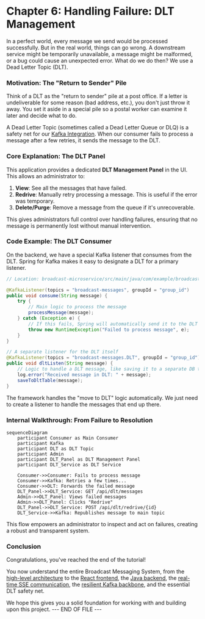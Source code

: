 # Chapter 6: Handling Failure: DLT Management

In a perfect world, every message we send would be processed successfully. But in the real world, things can go wrong. A downstream service might be temporarily unavailable, a message might be malformed, or a bug could cause an unexpected error. What do we do then? We use a Dead Letter Topic (DLT).

### Motivation: The "Return to Sender" Pile

Think of a DLT as the "return to sender" pile at a post office. If a letter is undeliverable for some reason (bad address, etc.), you don't just throw it away. You set it aside in a special pile so a postal worker can examine it later and decide what to do.

A Dead Letter Topic (sometimes called a Dead Letter Queue or DLQ) is a safety net for our [Kafka Integration](05_kafka_integration.md). When our consumer fails to process a message after a few retries, it sends the message to the DLT.

### Core Explanation: The DLT Panel

This application provides a dedicated **DLT Management Panel** in the UI. This allows an administrator to:

1.  **View**: See all the messages that have failed.
2.  **Redrive**: Manually retry processing a message. This is useful if the error was temporary.
3.  **Delete/Purge**: Remove a message from the queue if it's unrecoverable.

This gives administrators full control over handling failures, ensuring that no message is permanently lost without manual intervention.

### Code Example: The DLT Consumer

On the backend, we have a special Kafka listener that consumes from the DLT. Spring for Kafka makes it easy to designate a DLT for a primary listener.

```java
// Location: broadcast-microservice/src/main/java/com/example/broadcast/service/KafkaConsumerService.java

@KafkaListener(topics = "broadcast-messages", groupId = "group_id")
public void consume(String message) {
    try {
        // Main logic to process the message
        processMessage(message);
    } catch (Exception e) {
        // If this fails, Spring will automatically send it to the DLT
        throw new RuntimeException("Failed to process message", e);
    }
}

// A separate listener for the DLT itself
@KafkaListener(topics = "broadcast-messages.DLT", groupId = "group_id")
public void dltListen(String message) {
    // Logic to handle a DLT message, like saving it to a separate DB table
    log.error("Received message in DLT: " + message);
    saveToDltTable(message);
}
```
The framework handles the "move to DLT" logic automatically. We just need to create a listener to handle the messages that end up there.

### Internal Walkthrough: From Failure to Resolution

```mermaid
sequenceDiagram
    participant Consumer as Main Consumer
    participant Kafka
    participant DLT as DLT Topic
    participant Admin
    participant DLT_Panel as DLT Management Panel
    participant DLT_Service as DLT Service

    Consumer->>Consumer: Fails to process message
    Consumer->>Kafka: Retries a few times...
    Consumer->>DLT: Forwards the failed message
    DLT_Panel->>DLT_Service: GET /api/dlt/messages
    Admin->>DLT_Panel: Views failed messages
    Admin->>DLT_Panel: Clicks "Redrive"
    DLT_Panel->>DLT_Service: POST /api/dlt/redrive/{id}
    DLT_Service->>Kafka: Republishes message to main topic
```

This flow empowers an administrator to inspect and act on failures, creating a robust and transparent system.

### Conclusion

Congratulations, you've reached the end of the tutorial!

You now understand the entire Broadcast Messaging System, from the [high-level architecture](01_system_architecture.md) to the [React frontend](02_react_frontend.md), the [Java backend](03_java_microservice.md), the [real-time SSE communication](04_server_sent_events.md), the [resilient Kafka backbone](05_kafka_integration.md), and the essential DLT safety net.

We hope this gives you a solid foundation for working with and building upon this project.
--- END OF FILE ---
